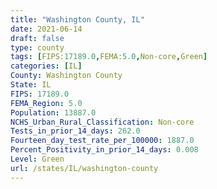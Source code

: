 ```yaml
---
title: "Washington County, IL"
date: 2021-06-14
draft: false
type: county
tags: [FIPS:17189.0,FEMA:5.0,Non-core,Green]
categories: [IL]
County: Washington County
State: IL
FIPS: 17189.0
FEMA_Region: 5.0
Population: 13887.0
NCHS_Urban_Rural_Classification: Non-core
Tests_in_prior_14_days: 262.0
Fourteen_day_test_rate_per_100000: 1887.0
Percent_Positivity_in_prior_14_days: 0.008
Level: Green
url: /states/IL/washington-county
---
```



